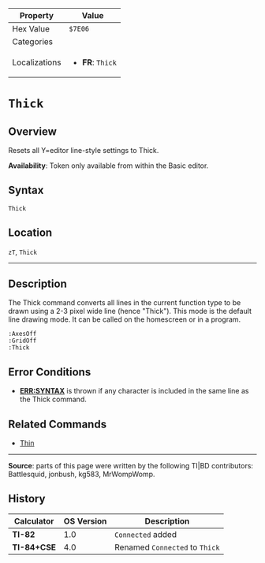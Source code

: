 | Property      | Value |
|---------------|-------|
| Hex Value     | `$7E06`|
| Categories    | <ul></ul> |
| Localizations | <ul><li><b>FR</b>: `Thick`</li></ul> |

# `Thick`

## Overview
Resets all Y=editor line-style settings to Thick.


<b>Availability</b>: Token only available from within the Basic editor.

## Syntax
`Thick`

## Location
`zT`, `Thick`
<hr>

## Description

The Thick command converts all lines in the current function type to be drawn using a 2-3 pixel wide line (hence "Thick"). This mode is the default line drawing mode. It can be called on the homescreen or in a program.

```ti-basic
:AxesOff
:GridOff
:Thick
```

## Error Conditions

*   **[ERR:SYNTAX](errors#syntax)** is thrown if any character is included in the same line as the Thick command.

## Related Commands

*   [Thin](Thin.md)

* * *

**Source**: parts of this page were written by the following TI|BD contributors: Battlesquid, jonbush, kg583, MrWompWomp.

## History
| Calculator | OS Version | Description |
|------------|------------|-------------|
| <b>TI-82</b> | 1.0 | `Connected` added |
| <b>TI-84+CSE</b> | 4.0 | Renamed `Connected` to `Thick`


